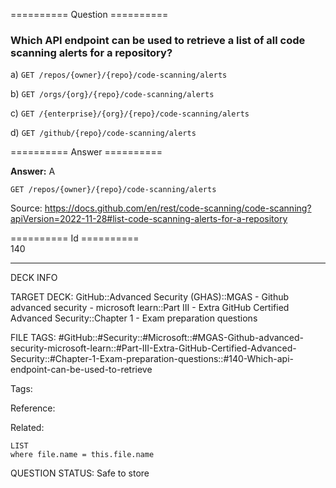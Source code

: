 ========== Question ==========  

### Which API endpoint can be used to retrieve a list of all code scanning alerts for a repository?

a) `GET /repos/{owner}/{repo}/code-scanning/alerts`

b) `GET /orgs/{org}/{repo}/code-scanning/alerts`

c) `GET /{enterprise}/{org}/{repo}/code-scanning/alerts`

d) `GET /github/{repo}/code-scanning/alerts`  

========== Answer ==========  

**Answer:** A

`GET /repos/{owner}/{repo}/code-scanning/alerts`

Source: https://docs.github.com/en/rest/code-scanning/code-scanning?apiVersion=2022-11-28#list-code-scanning-alerts-for-a-repository

========== Id ==========  
140

---

DECK INFO

TARGET DECK: GitHub::Advanced Security (GHAS)::MGAS - Github advanced security - microsoft learn::Part III - Extra GitHub Certified Advanced Security::Chapter 1 - Exam preparation questions

FILE TAGS: #GitHub::#Security::#Microsoft::#MGAS-Github-advanced-security-microsoft-learn::#Part-III-Extra-GitHub-Certified-Advanced-Security::#Chapter-1-Exam-preparation-questions::#140-Which-api-endpoint-can-be-used-to-retrieve

Tags:

Reference:

Related:

```dataview
LIST
where file.name = this.file.name
```

QUESTION STATUS: Safe to store
